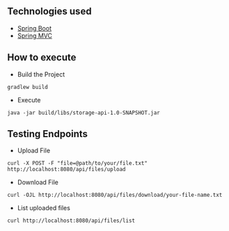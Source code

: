 ## Technologies used

- [Spring Boot](https://spring.io/projects/spring-boot)
- [Spring MVC](https://docs.spring.io/spring-framework/reference/web/webmvc.html)

## How to execute

- Build the Project
```
gradlew build
```
- Execute
```
java -jar build/libs/storage-api-1.0-SNAPSHOT.jar
```

## Testing Endpoints

- Upload File
```
curl -X POST -F "file=@path/to/your/file.txt" http://localhost:8080/api/files/upload
```
- Download File
```
curl -OJL http://localhost:8080/api/files/download/your-file-name.txt
```
- List uploaded files
```
curl http://localhost:8080/api/files/list
```